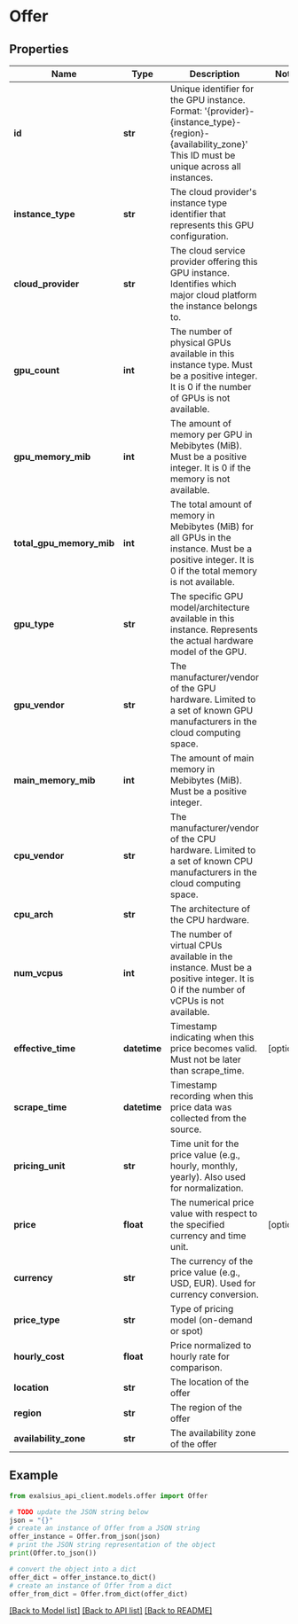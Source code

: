 # Offer


## Properties

Name | Type | Description | Notes
------------ | ------------- | ------------- | -------------
**id** | **str** | Unique identifier for the GPU instance. Format: &#39;{provider}-{instance_type}-{region}-{availability_zone}&#39; This ID must be unique across all instances.  | 
**instance_type** | **str** | The cloud provider&#39;s instance type identifier that represents this GPU configuration. | 
**cloud_provider** | **str** | The cloud service provider offering this GPU instance. Identifies which major cloud platform the instance belongs to. | 
**gpu_count** | **int** | The number of physical GPUs available in this instance type. Must be a positive integer. It is 0 if the number of GPUs is not available. | 
**gpu_memory_mib** | **int** | The amount of memory per GPU in Mebibytes (MiB). Must be a positive integer. It is 0 if the memory is not available. | 
**total_gpu_memory_mib** | **int** | The total amount of memory in Mebibytes (MiB) for all GPUs in the instance. Must be a positive integer. It is 0 if the total memory is not available. | 
**gpu_type** | **str** | The specific GPU model/architecture available in this instance. Represents the actual hardware model of the GPU. | 
**gpu_vendor** | **str** | The manufacturer/vendor of the GPU hardware. Limited to a set of known GPU manufacturers in the cloud computing space. | 
**main_memory_mib** | **int** | The amount of main memory in Mebibytes (MiB). Must be a positive integer. | 
**cpu_vendor** | **str** | The manufacturer/vendor of the CPU hardware. Limited to a set of known CPU manufacturers in the cloud computing space. | 
**cpu_arch** | **str** | The architecture of the CPU hardware. | 
**num_vcpus** | **int** | The number of virtual CPUs available in the instance. Must be a positive integer. It is 0 if the number of vCPUs is not available. | 
**effective_time** | **datetime** | Timestamp indicating when this price becomes valid. Must not be later than scrape_time. | [optional] 
**scrape_time** | **datetime** | Timestamp recording when this price data was collected from the source. | 
**pricing_unit** | **str** | Time unit for the price value (e.g., hourly, monthly, yearly). Also used for normalization. | 
**price** | **float** | The numerical price value with respect to the specified currency and time unit. | [optional] 
**currency** | **str** | The currency of the price value (e.g., USD, EUR). Used for currency conversion. | 
**price_type** | **str** | Type of pricing model (on-demand or spot) | 
**hourly_cost** | **float** | Price normalized to hourly rate for comparison. | 
**location** | **str** | The location of the offer | 
**region** | **str** | The region of the offer | 
**availability_zone** | **str** | The availability zone of the offer | 

## Example

```python
from exalsius_api_client.models.offer import Offer

# TODO update the JSON string below
json = "{}"
# create an instance of Offer from a JSON string
offer_instance = Offer.from_json(json)
# print the JSON string representation of the object
print(Offer.to_json())

# convert the object into a dict
offer_dict = offer_instance.to_dict()
# create an instance of Offer from a dict
offer_from_dict = Offer.from_dict(offer_dict)
```
[[Back to Model list]](../README.md#documentation-for-models) [[Back to API list]](../README.md#documentation-for-api-endpoints) [[Back to README]](../README.md)


